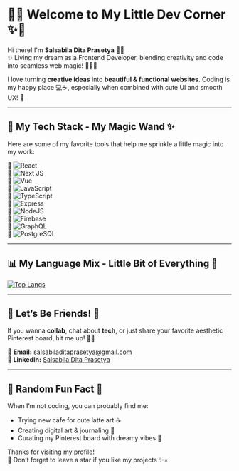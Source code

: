# 🎀✨ Welcome to My Little Dev Corner ✨🎀

Hi there! I'm **Salsabila Dita Prasetya** 🧚‍♀️  
✨ Living my dream as a Frontend Developer, blending creativity and code into seamless web magic! 🧚‍♀️💫 

I love turning **creative ideas** into **beautiful & functional websites**. Coding is my happy place 💻☕, especially when combined with cute UI and smooth UX! 💫

---

## 💖 My Tech Stack - My Magic Wand ✨

Here are some of my favorite tools that help me sprinkle a little magic into my work:

🌷 ![React](https://img.shields.io/badge/React-white?style=for-the-badge&logo=React&logoColor=61DBFB)  
🌷 ![Next JS](https://img.shields.io/badge/Next-white?style=for-the-badge&logo=next.js&logoColor=000000)  
🌷 ![Vue](https://img.shields.io/badge/Vue-white?style=for-the-badge&logo=vue.js&logoColor=42b883)  
🌷 ![JavaScript](https://img.shields.io/badge/JavaScript-white?style=for-the-badge&logo=JavaScript&logoColor=f7df1e)  
🌷 ![TypeScript](https://img.shields.io/badge/TypeScript-white?style=for-the-badge&logo=TypeScript&logoColor=007acc)  
🌷 ![Express](https://img.shields.io/badge/Express-white?style=for-the-badge&logo=Express&logoColor=000000)  
🌷 ![NodeJS](https://img.shields.io/badge/Node-white?style=for-the-badge&logo=node.js&logoColor=339933)  
🌷 ![Firebase](https://img.shields.io/badge/Firebase-white?style=for-the-badge&logo=Firebase&logoColor=ffca28)  
🌷 ![GraphQL](https://img.shields.io/badge/GraphQL-white?style=for-the-badge&logo=GraphQL&logoColor=e535ab)  
🌷 ![PostgreSQL](https://img.shields.io/badge/PostgreSQL-white?style=for-the-badge&logo=PostgreSQL&logoColor=31648c)



---

## 📊 My Language Mix - Little Bit of Everything 🧸

[![Top Langs](https://github-readme-stats.vercel.app/api/top-langs/?username=avcna&layout=compact&theme=tokyonight)](https://github.com/avcna/github-readme-stats)

---

## 💌 Let’s Be Friends! 🌷

If you wanna **collab**, chat about **tech**, or just share your favorite aesthetic Pinterest board, hit me up! 💬✨

🌸 **Email:** salsabiladitaprasetya@gmail.com  
🌸 **LinkedIn:** [Salsabila Dita Prasetya](https://www.linkedin.com/in/salsabila-dita-prasetya/)

---

## 🌼 Random Fun Fact 🌼

When I’m not coding, you can probably find me:
- Trying new cafe for cute latte art ☕
- Creating digital art & journaling 🎨
- Curating my Pinterest board with dreamy vibes 🎀

Thanks for visiting my profile!  
🌟 Don’t forget to leave a star if you like my projects ✨⭐  

